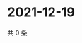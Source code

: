 # 2021-12-19

共 0 条

<!-- BEGIN WEIBO -->
<!-- 最后更新时间 Sun Dec 19 2021 19:12:13 GMT+0800 (China Standard Time) -->

<!-- END WEIBO -->
